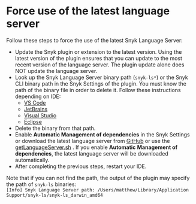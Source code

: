 # Force use of the latest language server

Follow these steps to force the use of the latest Snyk Language Server:

* Update the Snyk plugin or extension to the latest version. Using the latest version of the plugin ensures that you can update to the most recent version of the language server. The plugin update alone does NOT update the language server.
* Look up the Snyk Language Server binary path (`snyk-ls*`) or the Snyk CLI binary path in the Snyk Settings of the plugin. You must know the path of the binary file in order to delete it. Follow these instructions depending on IDE:
  * [VS Code](../visual-studio-code-extension/visual-studio-code-extension-configuration.md)
  * [JetBrains](../jetbrains-plugins/configuration-environment-variables-and-proxy-for-the-jetbrains-plugins.md)
  * [Visual Studio](../visual-studio-extension/visual-studio-extension-configuration.md)
  * [Eclipse](../eclipse-plugin/configuration-of-the-eclipse-plugin.md)
* Delete the binary from that path.
* Enable **Automatic Management of dependencies** in the Snyk Settings or download the latest language server from [GitHub](https://github.com/snyk/snyk-ls) or use the [getLanguageServer.sh](https://github.com/snyk/snyk-ls/blob/main/getLanguageServer.sh) . If you enable **Automatic** **Management of dependencies**, the latest language server will be downloaded automatically.
* After completing the previous steps, restart your IDE.

Note that if you can not find the path, the output of the plugin may specify the path of `snyk-ls` binaries:\
`[Info] Snyk Language Server path: /Users/matthew/Library/Application Support/snyk-ls/snyk-ls_darwin_amd64`
